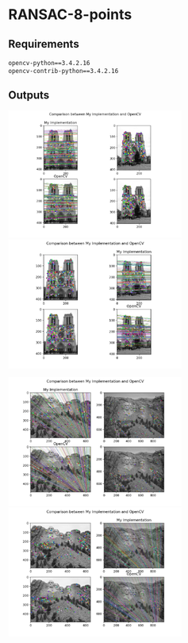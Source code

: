 # RANSAC-8-points

## Requirements
```
opencv-python==3.4.2.16
opencv-contrib-python==3.4.2.16
```

## Outputs
<p float="left">
  <img src="./assets/pic2_output1.png" width="350">
  <img src="./assets/pic2_output2.png" width="350">
</p>
<p float="left">
  <img src="./assets/pic3_output1.png" width="350">
  <img src="./assets/pic3_output2.png" width="350">
</p>
